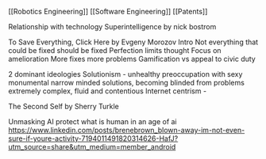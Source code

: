 [[Robotics Engineering]]
[[Software Engineering]]
[[Patents]]

Relationship with technology
Superintelligence by nick bostrom

To Save Everything, Click Here by Evgeny Morozov
Intro
Not everything that could be fixed should be fixed
Perfection limits thought
Focus on amelioration
More fixes more problems
Gamification vs appeal to civic duty

2 dominant ideologies
Solutionism - unhealthy preoccupation with sexy monumental narrow minded solutions, becoming blinded from problems extremely complex, fluid and contentious
Internet centrism - 

The Second Self by Sherry Turkle

Unmasking AI protect what is human in an age of ai
https://www.linkedin.com/posts/brenebrown_blown-away-im-not-even-sure-if-youre-activity-7194011491820314626-HafJ?utm_source=share&utm_medium=member_android